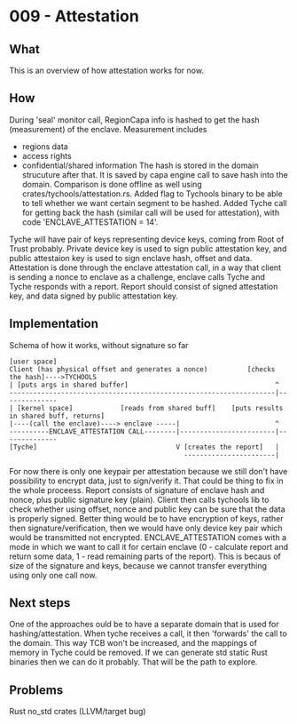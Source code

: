 # 009 - Attestation

## What

This is an overview of how attestation works for now.

## How

During 'seal' monitor call, RegionCapa info is hashed to get the hash (measurement) of the enclave. Measurement includes
-  regions data
-  access rights
-  confidential/shared information
The hash is stored in the domain strucuture after that. It is saved by capa engine call to save hash into the domain. Comparison is done offline as well using crates/tychools/attestation.rs.
Added flag to Tychools binary to be able to tell whether we want certain segment to be hashed.
Added Tyche call for getting back the hash (similar call will be used for attestation), with code 'ENCLAVE_ATTESTATION = 14'. 

Tyche will have pair of keys representing device keys, coming from Root of Trust probably. Private device key is used to sign public attestation key, and public attestaion key is used to sign enclave hash, offset and data.
Attestation is done through the enclave attestation call, in a way that client is sending a nonce to enclave as a challenge, enclave calls Tyche and Tyche responds with a report. Report should consist of signed attestation key, and data signed by public attestation key.

## Implementation

Schema of how it works, without signature so far

```
[user space]
Client (has physical offset and generates a nonce)          [checks the hash]---->TYCHOOLS
| [puts args in shared buffer]                                     ^
-------------------------------------------------------------------|--------------
| [kernel space]            [reads from shared buff]    [puts results in shared buff, returns]
|----(call the enclave)----> enclave -----|                        ^
----------ENCLAVE_ATTESTATION CALL--------|------------------------|--------------
[Tyche]                                   V [creates the report]   |
                                            -----------------------|
```
For now there is only one keypair per attestation because we still don't have possibility to encrypt data, just to sign/verify it. That could be thing to fix in the whole proceess. Report consists of signature of enclave hash and nonce, plus public signature key (plain). Client then calls tychools lib to check whether using offset, nonce and public key can be sure that the data is properly signed. 
Better thing would be to have encryption of keys, rather then signature/verification, then we would have only device key pair which would be transmitted not encrypted. 
ENCLAVE_ATTESTATION comes with a mode in which we want to call it for certain enclave (0 - calculate report and return some data, 1 - read remaining parts of the report). This is becaus of size of the signature and keys, because we cannot transfer everything using only one call now.

## Next steps

One of the approaches ould be to have a separate domain that is used for hashing/attestation. When tyche receives a call, it then 'forwards' the call to the domain. This way TCB won't be increased, and the mappings of memory in Tyche could be removed. If we can generate std static Rust binaries then we can do it probably. That will be the path to explore.

## Problems

Rust no_std crates (LLVM/target bug)
